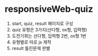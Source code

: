 # responsiveWeb-quiz

1. start, quiz, result 페이지로 구성 <br>
2. quiz 유형은 3가지(선다형, ox형, 입력형) <br>
3. 도전기회는 선다형, 입력형 2번, ox형 1번 <br>
4. 유형별로 따로 js 제작 <br>
5. result 틀린문제 판별
